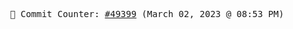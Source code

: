 <p align="center">
    <samp>
        📮 Commit Counter: <a href="https://github.com/Javascript-void0/Javascript-void0/commits/main">#49399</a> (March 02, 2023 @ 08:53 PM)
    </samp>
</p>